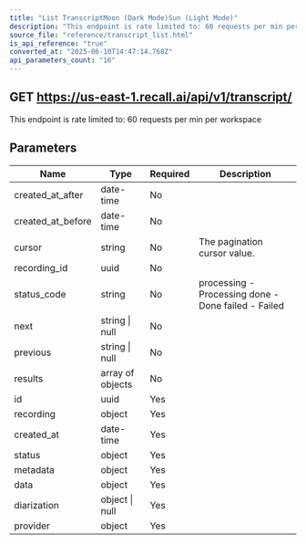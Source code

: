 ```yaml
---
title: "List TranscriptMoon (Dark Mode)Sun (Light Mode)"
description: "This endpoint is rate limited to: 60 requests per min per workspace"
source_file: "reference/transcript_list.html"
is_api_reference: "true"
converted_at: "2025-06-10T14:47:14.768Z"
api_parameters_count: "16"
---
```

## GET https://us-east-1.recall.ai/api/v1/transcript/

This endpoint is rate limited to: 60 requests per min per workspace

## Parameters

| Name | Type | Required | Description |
| --- | --- | --- | --- |
| created_at_after | date-time | No |  |
| created_at_before | date-time | No |  |
| cursor | string | No | The pagination cursor value. |
| recording_id | uuid | No |  |
| status_code | string | No | processing - Processing done - Done failed - Failed |
| next | string \| null | No |  |
| previous | string \| null | No |  |
| results | array of objects | No |  |
| id | uuid | Yes |  |
| recording | object | Yes |  |
| created_at | date-time | Yes |  |
| status | object | Yes |  |
| metadata | object | Yes |  |
| data | object | Yes |  |
| diarization | object \| null | Yes |  |
| provider | object | Yes |  |
